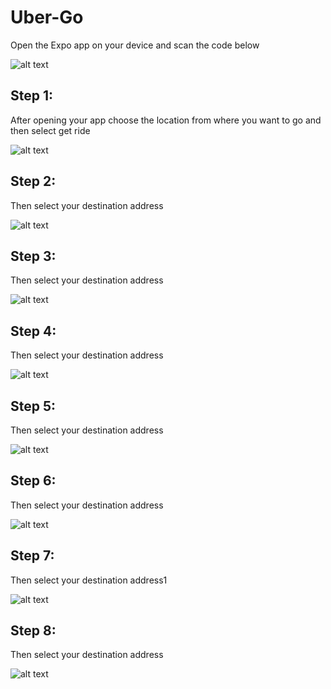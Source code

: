 # Uber-Go
Open the Expo app on your device and scan the code below

![alt text](https://i.postimg.cc/7LdJCk4Z/Uber-Go-Screener.png)

## Step 1: 
After opening your app choose the location from where you want to go and then select get ride

![alt text](https://i.postimg.cc/prw1T98v/Uber-Go-img1.png)

## Step 2: 
Then select your destination address

![alt text](https://i.postimg.cc/jSbt321B/Uber-Go-img2.png)

## Step 3: 
Then select your destination address

![alt text](https://i.postimg.cc/59DxvnS4/Uber-Go-img3.png)

## Step 4: 
Then select your destination address

![alt text](https://i.postimg.cc/HWrYVf5v/Uber-Go-img4.png)

## Step 5: 
Then select your destination address

![alt text](https://i.postimg.cc/MKRzYV9y/Uber-Go-img5.png)

## Step 6: 
Then select your destination address

![alt text](https://i.postimg.cc/QtH3KTBK/Uber-Go-img6.png)

## Step 7: 
Then select your destination address1

![alt text](https://i.postimg.cc/C1XVGxDP/Uber-Go-img7.png)

## Step 8: 
Then select your destination address

![alt text](https://i.postimg.cc/jj8TjXjr/Uber-Go-img8.png)


